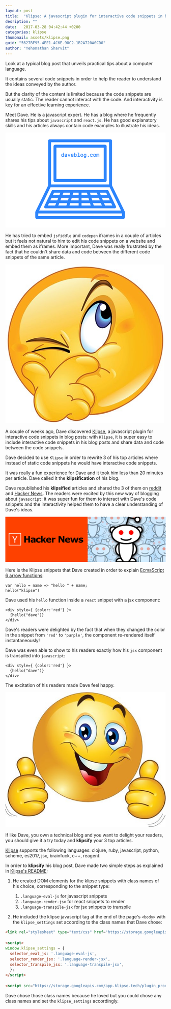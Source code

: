 ```yaml
---
layout: post
title:  "Klipse: A javascript plugin for interactive code snippets in blog posts"
desription: ""
date:   2017-03-28 04:42:44 +0200
categories: klipse
thumbnail: assets/klipse.png
guid: "5627BF95-4EE1-4C6E-98C2-1B2A720A0CD0"
author: "Yehonathan Sharvit"
---
```



Look at a typical blog post that unveils practical tips about a computer language.

It contains several code snippets in order to help the reader to understand the ideas conveyed by the author.

But the clarity of the content is limited because the code snippets are usually static. The reader cannot interact with the code. And interactivity is key for an effective learning experience.


Meet Dave. He is a javascript expert. He has a blog where he frequently shares his tips about `javascript` and `react.js`. He has good explanatory skills and his articles always contain code examples to illustrate his ideas.

![daveblog](/assets/daveblog.png)

He has tried to embed `jsfiddle` and `codepen` iframes in a couple of articles but it feels not natural to him to edit his code snippets on a website and embed them as iframes. More important, Dave was really frustrated by the fact that he couldn't share data and code between the different code snippets of the same article.

![happy](/assets/emoji-frustrated.jpg)

A couple of weeks ago, Dave discovered [Klipse][klipse-github], a javascript plugin for interactive code snippets in blog posts: with `Klipse`, it is super easy to include interactive code snippets in his blog posts and share data and code between the code snippets. 

Dave decided to use `Klipse` in order to rewrite 3 of his top articles where instead of static code snippets he would have interactive code snippets. 

It was really a fun experience for Dave and it took him less than 20 minutes per article. Dave called it the **klipsification** of his blog.

Dave republished his **klipsified** articles and shared the 3 of them on [reddit](https://www.reddit.com/r/javascript/) and [Hacker News](https://news.ycombinator.com/). The readers were excited by this new way of blogging about `javascript`: it was super fun for them to interact with Dave's code snippets and the interactivity helped them to have a clear understanding of Dave's ideas. 

![reddit](/assets/reddit.jpg)


Here is the Klipse snippets that Dave created in order to explain [EcmaScript 6 arrow functions](https://developer.mozilla.org/en/docs/Web/JavaScript/Reference/Functions/Arrow_functions):


~~~klipse-eval-js
var hello = name => "hello " + name;
hello("klipse")
~~~


Dave used his `hello` function inside a `react` snippet with a jsx component:

~~~render-jsx
<div style={ {color:'red'} }>
  {hello("dave")}
</div>
~~~

Dave's readers were delighted by the fact that when they changed the color in the snippet from `'red'` to `'purple'`, the component re-rendered itself instantaneously!

Dave was even able to show to his readers exactly how his `jsx` component is transpiled into `javascript`:

~~~transpile-jsx
<div style={ {color:'red'} }>
  {hello("dave")}
</div>
~~~


The excitation of his readers made Dave feel happy.

![happy](/assets/emoji-happy.jpg)


If like Dave, you own a technical blog and you want to delight your readers, you should give it a try today and **klipsify** your 3 top articles.

[Klipse][klipse-github] supports the following languages: clojure, ruby, javascript, python, scheme, es2017, jsx, brainfuck, c++, reagent.

In order to **klipsify** his blog post, Dave made two simple steps as explained in [Klipse's README][klipse-github]:

1. He created DOM elements for the klipse snippets with class names of his choice, corresponding to the snippet type:
   1. `.language-eval-js` for javascript snippets
   2. `.language-render-jsx` for react snippets to render
   3. `.language-transpile-jsx` for jsx snippets to transpile
   
2. He included the klipse javascript tag at the end of the page's `<body>` with the `klipse_settings` set according to the class names that Dave chose:

~~~html
<link rel="stylesheet" type="text/css" href="https://storage.googleapis.com/app.klipse.tech/css/codemirror.css">

<script>
window.klipse_settings = {
  selector_eval_js: '.language-eval-js',
  selector_render_jsx: '.language-render-jsx',
  selector_transpile_jsx: '.language-transpile-jsx',
  };
</script>

<script src="https://storage.googleapis.com/app.klipse.tech/plugin_prod/js/klipse_plugin.min.js"></script>
~~~

Dave chose those class names because he loved but you could chose any class names and set the `klipse_settings` accordingly.
   



<script src="https://cdnjs.cloudflare.com/ajax/libs/react/15.4.1/react-with-addons.js"></script>
<script src="https://cdnjs.cloudflare.com/ajax/libs/react/15.4.1/react-dom.js"></script>


[klipse-github]: https://github.com/viebel/klipse
